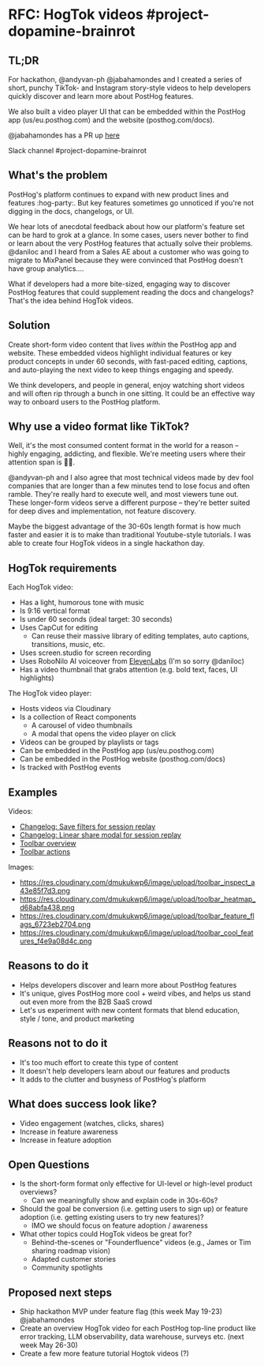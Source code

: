 # RFC: HogTok videos #project-dopamine-brainrot

## TL;DR

For hackathon, @andyvan-ph @jabahamondes and I created a series of short, punchy TikTok- and Instagram story-style videos to help developers quickly discover and learn more about PostHog features. 

We also built a video player UI that can be embedded within the PostHog app (us/eu.posthog.com) and the website (posthog.com/docs).

@jabahamondes has a PR up [here](https://github.com/PostHog/posthog/pull/32226)

Slack channel #project-dopamine-brainrot

## What's the problem

PostHog's platform continues to expand with new product lines and features :hog-party:. But key features sometimes go unnoticed if you're not digging in the docs, changelogs, or UI. 

We hear lots of anecdotal feedback about how our platform's feature set can be hard to grok at a glance. In some cases, users never bother to find or learn about the very PostHog features that actually solve their problems. @daniloc and I heard from a Sales AE about a customer who was going to migrate to MixPanel because they were convinced that PostHog doesn't have group analytics....

What if developers had a more bite-sized, engaging way to discover PostHog features that could supplement reading the docs and changelogs? That's the idea behind HogTok videos.

## Solution
Create short-form video content that lives *within* the PostHog app and website. These embedded videos highlight individual features or key product concepts in under 60 seconds, with fast-paced editing, captions, and auto-playing the next video to keep things engaging and speedy.

We think developers, and people in general, enjoy watching short videos and will often rip through a bunch in one sitting. It could be an effective way way to onboard users to the PostHog platform.

## Why use a video format like TikTok?

Well, it's the most consumed content format in the world for a reason – highly engaging, addicting, and flexible. We're meeting users where their attention span is 😵‍💫. 
 
@andyvan-ph and I also agree that most technical videos made by dev fool companies that are longer than a few minutes tend to lose focus and often ramble. They're really hard to execute well, and most viewers tune out. These longer-form videos serve a different purpose – they're better suited for deep dives and implementation, not feature discovery.

Maybe the biggest advantage of the 30-60s length format is how much faster and easier it is to make than traditional Youtube-style tutorials. I was able to create four HogTok videos in a single hackathon day.

## HogTok requirements

Each HogTok video:
- Has a light, humorous tone with music
- Is 9:16 vertical format
- Is under 60 seconds (ideal target: 30 seconds)
- Uses CapCut for editing
  - Can reuse their massive library of editing templates, auto captions, transitions, music, etc.
- Uses screen.studio for screen recording
- Uses RoboNilo AI voiceover from [ElevenLabs](https://www.elevenlabs.io) (I'm so sorry @daniloc)
- Has a video thumbnail that grabs attention (e.g. bold text, faces, UI highlights)

The HogTok video player:
- Hosts videos via Cloudinary
- Is a collection of React components
  - A carousel of video thumbnails
  - A modal that opens the video player on click
- Videos can be grouped by playlists or tags
- Can be embedded in the PostHog app (us/eu.posthog.com)
- Can be embedded in the PostHog website (posthog.com/docs)
- Is tracked with PostHog events

## Examples

Videos:
- [Changelog: Save filters for session replay](https://res.cloudinary.com/dmukukwp6/video/upload/changelog_save_filters_replay_1_9aabb9799c.mp4)
- [Changelog: Linear share modal for session replay](https://res.cloudinary.com/dmukukwp6/video/upload/changelog_linear_share_1_11fdaee4cd.mp4)
- [Toolbar overview](https://res.cloudinary.com/dmukukwp6/video/upload/toolbar_2_0a34e62550.mp4)
- [Toolbar actions](https://res.cloudinary.com/dmukukwp6/video/upload/toolbar_actions_07e751a76a.mp4)

Images: 
- https://res.cloudinary.com/dmukukwp6/image/upload/toolbar_inspect_a43e85f7d3.png
- https://res.cloudinary.com/dmukukwp6/image/upload/toolbar_heatmap_d68abfa438.png
- https://res.cloudinary.com/dmukukwp6/image/upload/toolbar_feature_flags_6723eb2704.png
- https://res.cloudinary.com/dmukukwp6/image/upload/toolbar_cool_features_f4e9a08d4c.png

## Reasons to do it
- Helps developers discover and learn more about PostHog features
- It's unique, gives PostHog more cool + weird vibes, and helps us stand out even more from the B2B SaaS crowd
- Let's us experiment with new content formats that blend education, style / tone, and product marketing

## Reasons not to do it
- It's too much effort to create this type of content
- It doesn't help developers learn about our features and products
- It adds to the clutter and busyness of PostHog's platform

## What does success look like?
- Video engagement (watches, clicks, shares)
- Increase in feature awareness 
- Increase in feature adoption

## Open Questions
- Is the short-form format only effective for UI-level or high-level product overviews? 
    - Can we meaningfully show and explain code in 30s-60s?
- Should the goal be conversion (i.e. getting users to sign up) or feature adoption (i.e. getting existing users to try new features)?
    - IMO we should focus on feature adoption / awareness
- What other topics could HogTok videos be great for?
    - Behind-the-scenes or "Founderfluence" videos (e.g., James or Tim sharing roadmap vision)
    - Adapted customer stories
    - Community spotlights

## Proposed next steps
- Ship hackathon MVP under feature flag (this week May 19-23) @jabahamondes
- Create an overview HogTok video for each PostHog top-line product like error tracking, LLM observability, data warehouse, surveys etc. (next week May 26-30)
- Create a few more feature tutorial Hogtok videos (?)
